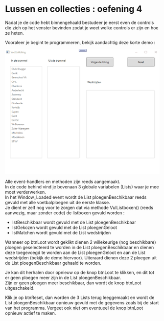 # Lussen en collecties : oefening 4 

Nadat je de code hebt binnengehaald bestudeer je eerst even de controls die zich op het venster bevinden zodat je weet welke controls er zijn en hoe ze heten.  

Vooraleer je begint te programmeren, bekijk aandachtig deze korte demo : 

![demo](assets/oefening4.gif)  

Alle event-handlers en methoden zijn reeds aangemaakt.  
In de code behind vind je bovenaan 3 globale variabelen (Lists) waar je mee moet verderwerken.  
In het Window_Loaded event wordt de List ploegenBeschikbaar reeds gevuld met alle voetbalploegen uit de eerste klasse.  
Je dient er zelf nog voor te zorgen dat via methode VulListboxen() (reeds aanwezig, maar zonder code) de listboxen gevuld worden :    
  * lstBeschikbaar wordt gevuld met de List ploegenBeschikbaar  
  * lstGekozen wordt gevuld met de List ploegenGeloot  
  * lstMatchen wordt gevuld met de List wedstrijden  
    
Wanneer op btnLoot wordt geklikt dienen 2 willekeurige (nog beschikbare) ploegen geselecteerd te worden in de List ploegenBeschikbaar en dienen deze toegevoegd te worden aan de List ploegenGeloot en aan de List wedstrijden (bekijk de demo hiervoor).  Uiteraard dienen deze 2 ploegen uit de List ploegenBeschikbaar gehaald te worden.  

Je kan dit herhalen door opnieuw op de knop btnLoot te klikken, en dit tot er geen ploegen meer zijn in de List ploegenBeschikbaar.   
Zijn er geen ploegen meer beschikbaar, dan wordt de knop btnLoot uitgeschakeld.  
  
Klik je op btnReset, dan worden de 3 Lists terug leeggemaakt en wordt de List ploegenBeschikbaar opnieuw gevuld met de gegevens zoals bij de start van het programma.  Vergeet ook niet om eventueel de knop btnLoot opnieuw actief te maken.  
